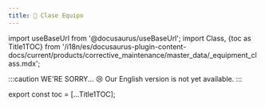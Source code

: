 ```yaml
---
title: 🔵 Clase Equipo
---
```


import useBaseUrl from '@docusaurus/useBaseUrl'; 
import Class, {toc as Title1TOC} from '/i18n/es/docusaurus-plugin-content-docs/current/products/corrective_maintenance/master_data/_equipment_class.mdx'; 

:::caution WE'RE SORRY... 😢
Our English version is not yet available.
:::

<Class/>

export const toc = [...Title1TOC];